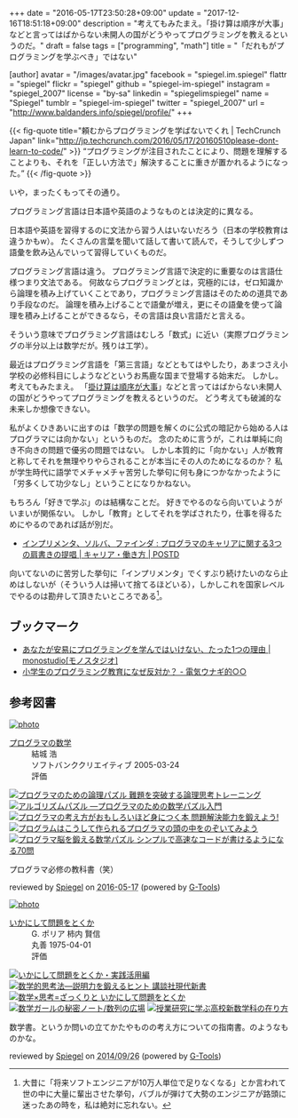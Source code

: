 +++
date = "2016-05-17T23:50:28+09:00"
update = "2017-12-16T18:51:18+09:00"
description = "考えてもみたまえ。「掛け算は順序が大事」などと言ってはばからない未開人の国がどうやってプログラミングを教えるというのだ。"
draft = false
tags = ["programming", "math"]
title = "「だれもがプログラミングを学ぶべき」ではない"

[author]
  avatar = "/images/avatar.jpg"
  facebook = "spiegel.im.spiegel"
  flattr = "spiegel"
  flickr = "spiegel"
  github = "spiegel-im-spiegel"
  instagram = "spiegel_2007"
  license = "by-sa"
  linkedin = "spiegelimspiegel"
  name = "Spiegel"
  tumblr = "spiegel-im-spiegel"
  twitter = "spiegel_2007"
  url = "http://www.baldanders.info/spiegel/profile/"
+++

{{< fig-quote title="頼むからプログラミングを学ばないでくれ | TechCrunch Japan" link="http://jp.techcrunch.com/2016/05/17/20160510please-dont-learn-to-code/" >}}
<q>プログラミングが注目されたことにより、問題を理解することよりも、それを「正しい方法で」解決することに重きが置かれるようになった。</q>
{{< /fig-quote >}}

いや，まったくもってその通り。

プログラミング言語は日本語や英語のようなものとは決定的に異なる。

日本語や英語を習得するのに文法から習う人はいないだろう（日本の学校教育は違うかもw）。
たくさんの言葉を聞いて話して書いて読んで，そうして少しずつ語彙を飲み込んでいって習得していくものだ。

プログラミング言語は違う。
プログラミング言語で決定的に重要なのは言語仕様つまり文法である。
何故ならプログラミングとは，究極的には，ゼロ知識から論理を積み上げていくことであり，プログラミング言語はそのための道具であり手段なのだ。
論理を積み上げることで語彙が増え，更にその語彙を使って論理を積み上げることができるなら，その言語は良い言語だと言える。

そういう意味でプログラミング言語はむしろ「数式」に近い（実際プログラミングの半分以上は数学だが。残りは工学）。

最近はプログラミング言語を「第三言語」などともてはやしたり，あまつさえ小学校の必修科目にしようなどというお馬鹿な国まで登場する始末だ。
しかし。
考えてもみたまえ。
「[掛け算は順序が大事](http://www.baldanders.info/spiegel/log2/000744.shtml "日本の「算数」は壊れてる？ — Baldanders.info")」などと言ってはばからない未開人の国がどうやってプログラミングを教えるというのだ。
どう考えても破滅的な未来しか想像できない。

私がよくひきあいに出すのは「数学の問題を解くのに公式の暗記から始める人はプログラマには向かない」というものだ。
念のために言うが，これは単純に向き不向きの問題で優劣の問題ではない。
しかし本質的に「向かない」人が教育と称してそれを無理やりやらされることが本当にその人のためになるのか？ 私が学生時代に語学でメチャメチャ苦労した挙句に何も身につかなかったように「労多くして功少なし」ということになりかねない。

もちろん「好きで学ぶ」のは結構なことだ。
好きでやるのなら向いていようがいまいが関係ない。
しかし「教育」としてそれを学ばされたり，仕事を得るためにやるのであれば話が別だ。

- [インプリメンタ、ソルバ、ファインダ : プログラマのキャリアに関する3つの肩書きの提唱 | キャリア・働き方 | POSTD](http://postd.cc/implementers-solvers-and-finders/)

向いてないのに苦労した挙句に「インプリメンタ」でくすぶり続けたいのなら止めはしないが（そういう人は掃いて捨てるほどいる），しかしこれを国家レベルでやるのは勘弁して頂きたいところである[^a]。

[^a]: 大昔に「将来ソフトエンジニアが10万人単位で足りなくなる」とか言われて世の中に大量に輩出させた挙句，バブルが弾けて大勢のエンジニアが路頭に迷ったあの時を，私は絶対に忘れない。

## ブックマーク

- [あなたが安易にプログラミングを学んではいけない、たった1つの理由 | monostudio[モノスタジオ]](https://monostudio.jp/programming-not-easy)
- [小学生のプログラミング教育になぜ反対か？ - 電気ウナギ的○○](http://blog.netandfield.com/shar/2017/12/post-3057.html)

## 参考図書

<div class="hreview" ><a class="item url" href="http://www.amazon.co.jp/exec/obidos/ASIN/4797329734/baldandersinf-22/"><img src="http://ecx.images-amazon.com/images/I/51xj-xFKUXL._SL160_.jpg" alt="photo" class="photo"  /></a><dl ><dt class="fn"><a class="item url" href="http://www.amazon.co.jp/exec/obidos/ASIN/4797329734/baldandersinf-22/">プログラマの数学</a></dt><dd>結城 浩 </dd><dd>ソフトバンククリエイティブ 2005-03-24</dd><dd>評価<abbr class="rating" title="4"><img src="http://g-images.amazon.com/images/G/01/detail/stars-4-0.gif" alt="" /></abbr> </dd></dl><p class="similar"><a href="http://www.amazon.co.jp/exec/obidos/ASIN/4274067556/baldandersinf-22/" target="_top"><img src="http://images.amazon.com/images/P/4274067556.09._SCTHUMBZZZ_.jpg"  alt="プログラマのための論理パズル 難題を突破する論理思考トレーニング"  /></a> <a href="http://www.amazon.co.jp/exec/obidos/ASIN/4873116694/baldandersinf-22/" target="_top"><img src="http://images.amazon.com/images/P/4873116694.09._SCTHUMBZZZ_.jpg"  alt="アルゴリズムパズル ―プログラマのための数学パズル入門"  /></a> <a href="http://www.amazon.co.jp/exec/obidos/ASIN/4048869558/baldandersinf-22/" target="_top"><img src="http://images.amazon.com/images/P/4048869558.09._SCTHUMBZZZ_.jpg"  alt="プログラマの考え方がおもしろいほど身につく本 問題解決能力を鍛えよう!"  /></a> <a href="http://www.amazon.co.jp/exec/obidos/ASIN/479803925X/baldandersinf-22/" target="_top"><img src="http://images.amazon.com/images/P/479803925X.09._SCTHUMBZZZ_.jpg"  alt="プログラムはこうして作られるプログラマの頭の中をのぞいてみよう"  /></a> <a href="http://www.amazon.co.jp/exec/obidos/ASIN/479814245X/baldandersinf-22/" target="_top"><img src="http://images.amazon.com/images/P/479814245X.09._SCTHUMBZZZ_.jpg"  alt="プログラマ脳を鍛える数学パズル シンプルで高速なコードが書けるようになる70問"  /></a> </p>
<p class="description">プログラマ必修の教科書（笑）</p>
<p class="gtools" >reviewed by <a href='#maker' class='reviewer'>Spiegel</a> on <abbr class="dtreviewed" title="2016-05-17">2016-05-17</abbr> (powered by <a href="http://www.goodpic.com/mt/aws/index.html" >G-Tools</a>)</p>
</div>

<div class="hreview" ><a class="item url" href="http://www.amazon.co.jp/exec/obidos/ASIN/4621045938/baldandersinf-22/"><img src="http://ecx.images-amazon.com/images/I/51XGP8AFX2L._SL160_.jpg" alt="photo" class="photo"  /></a><dl ><dt class="fn"><a class="item url" href="http://www.amazon.co.jp/exec/obidos/ASIN/4621045938/baldandersinf-22/">いかにして問題をとくか</a></dt><dd>G. ポリア 柿内 賢信 </dd><dd>丸善 1975-04-01</dd><dd>評価<abbr class="rating" title="4"><img src="http://g-images.amazon.com/images/G/01/detail/stars-4-0.gif" alt="" /></abbr> </dd></dl><p class="similar"><a href="http://www.amazon.co.jp/exec/obidos/ASIN/4621085298/baldandersinf-22/" target="_top"><img src="http://images.amazon.com/images/P/4621085298.09._SCTHUMBZZZ_.jpg"  alt="いかにして問題をとくか・実践活用編"  /></a> <a href="http://www.amazon.co.jp/exec/obidos/ASIN/4061497863/baldandersinf-22/" target="_top"><img src="http://images.amazon.com/images/P/4061497863.09._SCTHUMBZZZ_.jpg"  alt="数学的思考法―説明力を鍛えるヒント  講談社現代新書"  /></a> <a href="http://www.amazon.co.jp/exec/obidos/ASIN/462108819X/baldandersinf-22/" target="_top"><img src="http://images.amazon.com/images/P/462108819X.09._SCTHUMBZZZ_.jpg"  alt="数学×思考=ざっくりと  いかにして問題をとくか"  /></a> <a href="http://www.amazon.co.jp/exec/obidos/ASIN/4797375698/baldandersinf-22/" target="_top"><img src="http://images.amazon.com/images/P/4797375698.09._SCTHUMBZZZ_.jpg"  alt="数学ガールの秘密ノート/数列の広場"  /></a> <a href="http://www.amazon.co.jp/exec/obidos/ASIN/4185086180/baldandersinf-22/" target="_top"><img src="http://images.amazon.com/images/P/4185086180.09._SCTHUMBZZZ_.jpg"  alt="授業研究に学ぶ高校新数学科の在り方"  /></a> </p>
<p class="description" >数学書。というか問いの立てかたやものの考え方についての指南書。のようなものかな。</p>
<p class="gtools" >reviewed by <a href="#maker" class="reviewer">Spiegel</a> on <abbr class="dtreviewed" title="2014-09-26">2014/09/26</abbr> (powered by <a href="http://www.goodpic.com/mt/aws/index.html">G-Tools</a>)</p>
</div>
